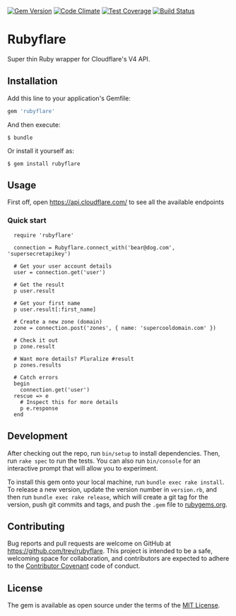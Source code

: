 [![Gem Version](https://badge.fury.io/rb/rubyflare.svg)](https://badge.fury.io/rb/rubyflare) [![Code Climate](https://codeclimate.com/github/trev/rubyflare/badges/gpa.svg)](https://codeclimate.com/github/trev/rubyflare) [![Test Coverage](https://codeclimate.com/github/trev/rubyflare/badges/coverage.svg)](https://codeclimate.com/github/trev/rubyflare/coverage) [![Build Status](https://travis-ci.org/trev/rubyflare.svg?branch=master)](https://travis-ci.org/trev/rubyflare)
# Rubyflare

Super thin Ruby wrapper for Cloudflare's V4 API.

## Installation

Add this line to your application's Gemfile:

```ruby
gem 'rubyflare'
```

And then execute:

    $ bundle

Or install it yourself as:

    $ gem install rubyflare

## Usage

First off, open https://api.cloudflare.com/ to see all the available endpoints

### Quick start

```
  require 'rubyflare'
  
  connection = Rubyflare.connect_with('bear@dog.com', 'supersecretapikey')
  
  # Get your user account details
  user = connection.get('user')

  # Get the result
  p user.result

  # Get your first name
  p user.result[:first_name]

  # Create a new zone (domain)
  zone = connection.post('zones', { name: 'supercooldomain.com' })

  # Check it out
  p zone.result

  # Want more details? Pluralize #result
  p zones.results

  # Catch errors
  begin
    connection.get('user')
  rescue => e
    # Inspect this for more details
    p e.response
  end
```

## Development

After checking out the repo, run `bin/setup` to install dependencies. Then, run `rake spec` to run the tests. You can also run `bin/console` for an interactive prompt that will allow you to experiment.

To install this gem onto your local machine, run `bundle exec rake install`. To release a new version, update the version number in `version.rb`, and then run `bundle exec rake release`, which will create a git tag for the version, push git commits and tags, and push the `.gem` file to [rubygems.org](https://rubygems.org).

## Contributing

Bug reports and pull requests are welcome on GitHub at https://github.com/trev/rubyflare. This project is intended to be a safe, welcoming space for collaboration, and contributors are expected to adhere to the [Contributor Covenant](contributor-covenant.org) code of conduct.


## License

The gem is available as open source under the terms of the [MIT License](http://opensource.org/licenses/MIT).

